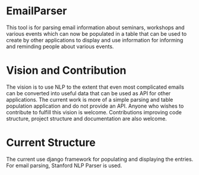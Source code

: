 # EmailParser
This tool is for parsing email information about seminars, workshops and various events which can now be populated in a table that can be used to create by other applications to display and use information for informing and reminding people about various events.

# Vision and Contribution
The vision is to use NLP to the extent that even most complicated emails can be converted into useful data that can be used as API for other applications. The current work is more of a simple parsing and table population application and do not provide an API. Anyone who wishes to contribute to fulfill this vision is welcome. Contributions improving code structure, project structure and documentation are also welcome.

# Current Structure
The current use django framework for populating and displaying the entries. For email parsing, Stanford NLP Parser is used.
